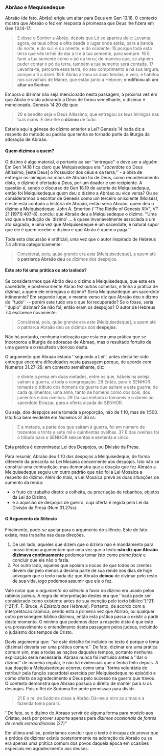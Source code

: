 ### Abrãao e Mequisedeque ###

Abraão (de fato, Abrão) erigiu um altar para Deus em Gen 13.18.  O contexto mostra que Abraão o fez em resposta à promessa que Deus lhe fizera em Gen 13.14-17.

> E disse o Senhor a Abrão, depois que Ló se apartou dele: Levanta, agora, os teus olhos e olha desde o lugar onde estás, para a banda do norte, e do sul, e do oriente, e do ocidente; 15 porque toda esta terra que vês te hei de dar a ti e à tua semente, para sempre. 16 E farei a tua semente como o pó da terra; de maneira que, se alguém puder contar o pó da terra, também a tua semente será contada. 17 Levanta-te, percorre essa terra, no seu comprimento e na sua largura; porque a ti a darei. 18 E Abrão armou as suas tendas, e veio, e habitou nos carvalhais de Manre, que estão junto a Hebrom; **e edificou ali um altar ao Senhor.**

Embora o dizimar não seja mencionado nesta passagem, a próxima vez em que Abrão é visto adorando a Deus de forma semelhante, o dizimar é mencionado.  Genesis 14.20 diz que: 

> 20 e bendito seja o Deus Altíssimo, que entregou os teus inimigos nas tuas mãos. E deu-lhe o **dízimo** de tudo.

Estaria aqui a gênese do dízimo anterior a Lei?  Genesis 14 nada diz a respeito do método ou padrão que tenha se tornado parte da liturgia da adoração de Abraão.

#### Quem dizimou a quem? ####

O dízimo é algo material, e portanto ao ser ''entregue'' o deve ser a alguém.  Em Gen 14.18 fica claro que Melquisedeque era ''_sacerdote_ do Deus Altíssimo, [este Deus] o Possuidor dos céus e da terra;'' - a obra de entregar os inimigos na mãos de Abraão foi de Deus, como reconhecimento disto, o dízimo é ofertado a Deus, por um doador e um recipiente.  A questão é, sendo o discurso de Gen 18.19 de autoria de Melquisedeque, então foi Melquisedeque quem deu o dízimo a Abrãao ou vice versa?  Ou se considerarmos o escritor de Genesis como um terceiro onisciente (Moisés), e este está contado a história de Abraão, então seria Abraão, quem deu o dizimo a Melquisedeque.  John A. Emerton (''The Riddle of Genesis XIV", VT 21 [1971]:407-8), conclui que Abraão deu a Melquisedeque o dizimo.  ''Uma vez que a tradução de 'dizimo' ... é quase invariavelmente associada a um ato sagrado, e uma vez que Melquisedeque é um sacerdote, é natural supor que ele é quem recebe o dízimo e que Abrão é quem o paga.''  

Toda esta discussão é artificial, uma vez que o autor inspirado de Hebreus 7.4 afirma categoricamente:

> Considerai, pois, quão grande era _este_ [Melquisedeque], a quem até **o patriarca Abraão deu** os dízimos dos despojos.

#### Este ato foi uma prática ou ato isolado? ####

Se considerarmos que Abrão deu o dizimo a Melquisedeque, que este era sacerdote, e posteriormente Abrão fez outras colheitas, e tinha a prática de dizimar, a quem ele entregava o dízimo?  Seria Melquisedeque um sacerdote intinerante?  Em segundo lugar, o mesmo verso diz que Abraão deu o dízmo de ''tudo'' -- porém este tudo era o que foi recuperado?  Se o fosse, seria ''duplo'' dizimar?  Se não foi, então eram os despojos? O autor de Hebreus 7.4 esclarece novamente:

> Considerai, pois, quão grande era _este_ [Melquisedeque], a quem até o patriarca Abraão deu os dízimos dos **despojos**.

Não há portanto, nenhuma indicação que esta era uma prática que se incorporou a liturgia de adoracao de Abraao, mas o resultado fortuito de uma guerra e o resultado vitorioso desta.  

O argumento que Abraao estaria ''seguindo a Lei'', antes desta ter sido entregue encontra dificuldades nesta passagem porque, de acordo com Numeros 31.27-29, em contexto semelhante, diz:

> e divide a presa em duas metades, entre os que, hábeis na peleja, saíram à guerra, e toda a congregação.  28 Então, para o SENHOR tomarás o tributo dos homens de guerra que saíram a esta guerra;  de cada quinhentos, uma alma, tanto de homens como dos bois, dos jumentos e das ovelhas. 29 Da sua metada o tomareis e o dareis ao sacerdote Eleazar, para a oferta alçada do SENHOR.

Ou seja, dos despojos seria tomada a proporção, não de 1:10, mas de 1:500.  Isto fica bem evidente em Numeros 31.36 ss:

> E a metade, a parte dos que saíram à guerra, foi em número de trezentos e trinta e sete mil e quinhentas ovelhas. 37 E das ovelhas foi o tributo para o SENHOR seiscentas e sententa e cinco.

Esta prática é denominada: Lei dos Despojos, ou Divisão da Presa.

Para resumir, Abraão deu 1:10 dos despojos a Melquisedeque, de forma diferente da prescrita na Lei Mosaisa concernente aos despojos.  Isto não se constitui uma contradição, mas demonstra que a doação que fez Abraão a Melquisedeque seguiu um outro padrão que não foi a Lei Mosaica a respeito do dízimo.  Além do mais, a Lei Mosaica prevê as duas situações de aumento da renda:

* o fruto do trabalho direto:  a colheita, ou procriação de rebanhos, objetos da Lei do Dízimo, 
* e a aquisião de despojos de guerra, cuja oferta é regida pela Lei da Divisão da Presa (Num 31.27ss).

#### O Argumento do Silêncio ####

Finalmente, pode-se apelar para o argumento do silêncio. Este de fato existe, mas trabalha nas duas direções.  

1. De um lado, aqueles que dizem que o dizimo nao é mandamento para nosso tempo argumentam que uma vez que o texto **não diz que Abraão dizimava continuamente** podemos tomar isto como _prima facie_ e concluir que ele não o fazia.  
2. Por outro lado, aqueles que apoiam a nocao de que todos os crentes devem dar pelo menos a decima parte de sua rende nos dias de hoje advogam que o texto nada diz que Abraão **deixou** de dizimar pelo resto de sua vida, _logo_ podemos assumir que ele o fez.  

Vale notar que o _argumento do silêncio_ a favor do dízimo era usado pelos rabinos judeus.  A regra de interpretação destes era que ''nada pode ser considerado como existente antes de sua menção pelo texto bíblico''[^21] [^21]:F. F. Bruce, _A Epistola aos Hebreus_].  Portanto, de acordo com a interpretacao rabinica, sendo esta a primeria vez que Abrrao, ou qualquer outro personegem biblico dizimou, então esta prática passa a existir a partir deste momento.  O minimo que podemos dizer a respeito disto é que este era provavelmente o entendimento desta passagem pelos judeus, incluindo o judaismo dos tempos de Cristo.

Davis argumenta que: ''se este detalhe foi incluido no texto é porque o tema (dizimar) deveria ser uma prática comum.'' De fato, dizimar era uma prática comum sim, mas a todas as nações daqueles tempos, portanto nenhuma explicação seria necessária.  Abraao nunca foi instruido antes a ''dar o dízimo'' de maneira regular, e não há evidencias que o tenha feito depois.  A sua doação a Melquisedeque ocorreu como uma ''forma voluntária de retribuir pela função sacerdotal exercida por Melquisedeque no episódio e como oferta de agradecimento a Deus pelo sucesso na guerra que travou.  O contexto demonstra que Abraao possuia o direito de manter para si os despojos.  Pois o Rei de Sodoma lhe pede permissao para dividir.  

>  21 E o rei de Sodoma disse a Abrão: Dá-me a mim as almas e a fazenda toma para ti.

''De fato, se o dizimo de Abraao servir de alguma forma para modelo aos Cristao, será por prover suporte apenas para _dizimos ocasionais de fontes de renda extraordinárias_ [27]''

Em última análise, poderíamos concluir que o texto é incapaz de provar que a prática de dizimar existiu posteriormente na adoração de Abraão ou se era apenas uma prática comum dos povos daquela época em ocasiões especiais em agradecimento aos deuses.
